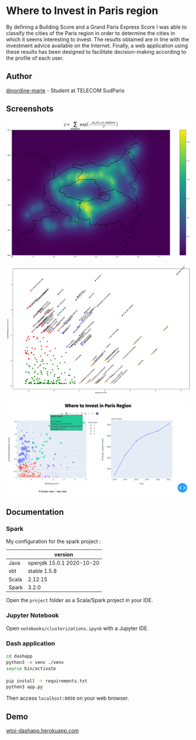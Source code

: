 # Where to Invest in Paris region

By defining a Building Score and a Grand Paris Express Score I was able to classify the cities of the Paris region in order to determine the cities in which it seems interesting to invest. The results obtained are in line with the investment advice available on the Internet. Finally, a web application using these results has been designed to facilitate decision-making according to the profile of each user.

## Author
[@nordine-marie](https://www.github.com/nordine-marie) - Student at TELECOM SudParis


## Screenshots

![GPE score colormap](./figures/GPE_colormap.png)

![2D Clusterization](./figures/BS_GPE_clusters.png)

![Dash application](./figures/dashapp.png)

## Documentation

### Spark

My configuration for the spark project :

| | version |  
| ------------- | --------------- |  
|Java|openjdk 15.0.1 2020-10-20|  
|sbt|stable 1.5.8|  
|Scala|2.12.15|  
|Spark|3.2.0|  

Open the `project` folder as a Scala/Spark project in your IDE.

### Jupyter Notebook

Open `notebooks/clusterizations.ipynb` with a Jupyter IDE.

### Dash application

```bash
cd dashapp
python3 -m venv ./venv
source bin/activate

pip install -r requirements.txt
python3 app.py
```

Then access `localhost:8050` on your web browser.

## Demo

[wtoi-dashapp.herokuapp.com](https://wtoi-dashapp.herokuapp.com/)

